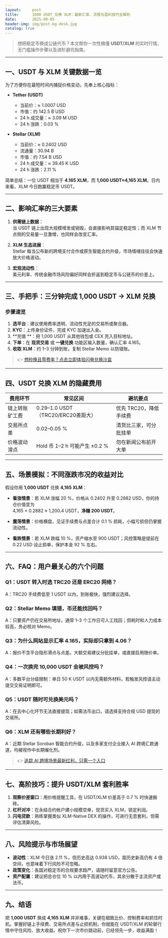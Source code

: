 ```yaml
---
layout:     post
title:      1000 USDT 兑换 XLM：最新汇率、流程与盈利技巧全解析
date:       2025-09-05
header-img: img/post-bg-desk.jpg
catalog: true
---
```


> 想把稳定币换成公链代币？本文帮你一次性搞懂 **USDT/XLM** 的实时行情、无门槛操作步骤以及进阶避坑指南。

---

## 一、USDT 与 XLM 关键数据一览

为了方便你在最短时间内捕捉价格变动，先奉上核心指标：

- **Tether (USDT)**  
  - 当前价：≈ 1.0007 USD  
  - 市值：约 142.5 B USD  
  - 24 h 成交量：≈ 3.09 M USD  
  - 24 h 涨跌：0.03 %  

- **Stellar (XLM)**  
  - 当前价：≈ 0.2402 USD  
  - 流通量：30.94 B  
  - 市值：约 7.54 B USD  
  - 24 h 成交量：≈ 39.45 K USD  
  - 24 h 涨跌：2.11 %  

简单总结：一位 USDT 相当于 **4.165 XLM**，而 **1,000 USDT≈4,165 XLM**。日内来看，XLM 今日跑赢稳定币 USDT。

---

## 二、影响汇率的三大要素

1. **供需链上数据**：  
   当 USDT 链上出现大规模增发或销毁，会直接影响其锚定稳定性；而 XLM 节点侧的交易量一旦激增，也同样会改变汇率。

2. **XLM 生态进展**：  
   Stellar 每当公布新的跨境支付合作或原生智能合约升级，市场情绪往往会快速放大价格波动。

3. **宏观流动性**：  
   美元利率、传统金融市场风险偏好同样会折返到稳定币与公链币的价差上。

---

## 三、手把手：三分钟完成 1,000 USDT → XLM 兑换

### 步骤速览
1. **选平台**：建议使用费率透明、流动性充足的交易所或聚合器。  
2. **KYC**：上传身份证件，完成 KYC 加速出入金。  
3. **充值 **：把 1,000 USDT 从其他钱包或 CEX 充入目标地址。  
4. **下单**：在 **现货交易** 或 **一键兑换** 功能区输入数量，确认汇率 4.165。  
5. **收取 XLM**：约 1–3 分钟到账，复制 Stellar Memo 以防错账。

> 👉 [想秒换且零费率？点击立即体验闪电兑换沙盒](https://okxdog.com/)

---

## 四、USDT 兑换 XLM 的隐藏费用

| 费用环节 | 常见区间 | 避坑要点 |
| --- | --- | --- |
| 链上转账矿工费 | 0.29–1.0 USDT（TRC20/ERC20差距大） | 优先 TRC20，降低手续费 |
| 交易所点差 | 0.02–0.05 % | 清货比三家，可分批挂单 |
| 价格波动滑点 | Hold 币 1–2 h 可能产生 ±0.2 % | 勿在新闻公布前开大单 |

---

## 五、场景模拟：不同涨跌市况的收益对比

假设你用 **1,000 USDT** 兑换 **4,165 XLM**：

- **看涨情景**：若 XLM 涨幅 20 %，价格从 0.2402 升至 0.2882 USD，你的持仓价值变为  
  4,165 × 0.2882 ≈ 1,200.4 USDT，**净赚 200 USDT**。

- **震荡情景**：价格横盘，见证手续费与点差合计 0.1 % 损耗，小幅亏损但仍掌握流动性。

- **看跌情景**：若 XLM 跌幅 10 %，资产缩水至 900 USDT；风控策略是提前在 0.22 USD 设止损单，保护本金 92 % 左右。

---

## 六、FAQ：用户最关心的六个问题

### Q1：USDT 转入时选 TRC20 还是 ERC20 网络？
A：TRC20 手续费低至 1 USDT 以内，到账极快，强烈建议选择。

### Q2：Stellar Memo 填错，币还能找回吗？
A：只要资产仍在交易所地址，通常 1–3 个工作日可人工找回；但耗时和人力成本较高，务必核对 Memo。

### Q3：为什么网站显示汇率 4.165，实际却只拿到 4.06？
A：报价不含平台隐形滑点与点差。大额交易建议分批挂单，或直接启用限价单。

### Q4：一次换完 10,000 USDT 会被风控吗？
A：多数平台分级限制：单日 50 K USDT 以内无需额外材料，若触发风控请主动提交交易证明即可。

### Q5：USDT 随时可兑换美元吗？
A：在去中心化环节无法直接提现；如需法币出口，请选择支持合规 USD 提现的交易所。

### Q6：XLM 还有哪些长期利好？
A：近期 Stellar Soroban 智能合约升级，以及多家支付企业接入 AI 跨境汇款通道，均被视作中长期催化剂。

> 👉 [追踪 AI 跨境场景最新红利，只需一个入口](https://okxdog.com/)

---

## 七、高阶技巧：提升 USDT/XLM 套利胜率

1. **观察价差窗口**：用价格提醒工具，在 USDT/XLM 价差高于 0.7 % 时快速搬砖。  
2. **杠杆对冲**：在永结合约帐户建小规模空单，现货买入 XLM，锁定利润。  
3. **闪电贷款**：熟练掌握类似 XLM-Native DEX 的操作，可进行无息套利，但需评估清算风险。

---

## 八、风险提示与市场展望

- **波动性**：XLM 今日涨 2.11 %，但历史高达 0.938 USD，距历史新高仍有 4 倍空间，也意味着下行风险不可忽略。  
- **政策变化**：各国对稳定币的合规要求趋严，请随时留意官方公告。  
- **资产配置**：建议把总仓位 10 % 以内用于高波动代币，其余分散于主流资产或法币。

---

## 九、结语

把 **1,000 USDT** 换成 **4,165 XLM** 并非难事，关键在细致比价、控制费率和抓住时机。掌握好链上手续费、交易所点差与止损机制，你就能在 USDT/XLM 的轮替行情中守住风险、放大收益。祝你下一次市价跳动前，已经领先一步，收益满盈！